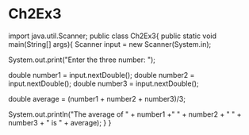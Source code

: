 # Ch2Ex3
import java.util.Scanner;
public class Ch2Ex3{
public static void main(String[] args){
Scanner input = new Scanner(System.in);

System.out.print("Enter the three number: ");

double number1 = input.nextDouble();
double number2 = input.nextDouble();
double number3 = input.nextDouble();

double average = (number1 + number2 + number3)/3;

System.out.println("The average of " + number1 +" " + number2 + " " + number3 + " is " + average);
}
}
